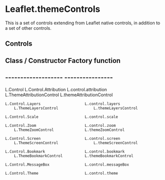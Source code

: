 # Leaflet.themeControls

This is a set of controls extending from Leaflet native controls, in addition to a set of other controls.

## Controls

## Class / Constructor						Factory function
## -------------------						----------------
L.Control
	L.Control.Attribution				L.control.attribution
		L.ThemeAttributionControl			L.themeAttributionControl

	L.Control.Layers					L.control.layers
		L.ThemeLayersControl				L.themeLayersControl

	L.Control.Scale						L.control.scale

	L.Control.Zoom						L.control.zoom
		L.ThemeZoomControl				L.themeZoomControl
		
	L.Control.Screen					L.control.screen
		L.ThemeScreenControl				L.themeScreenControl
		
	L.Control.Bookmark					L.control.bookmark
		L.ThemeBookmarkControl			L.themeBookmarkControl
		
	L.Control.MessageBox				L.control.messageBox
		
	L.Control.Theme						L.control.theme
